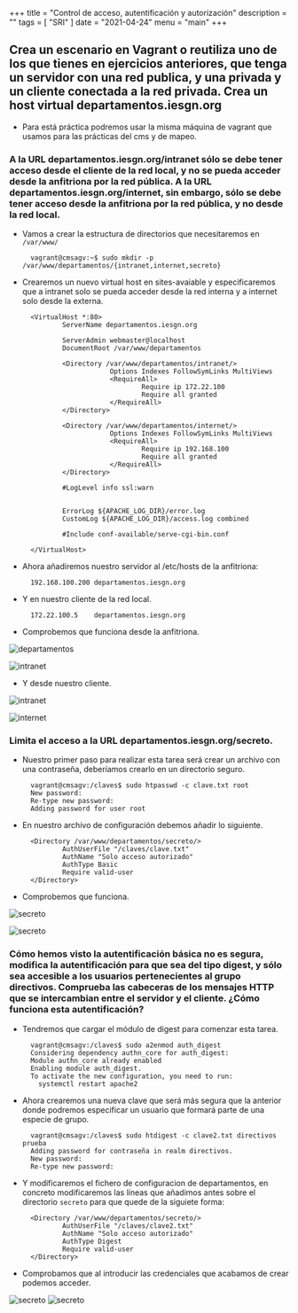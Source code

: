 +++
title = "Control de acceso, autentificación y autorización"
description = ""
tags = [
    "SRI"
]
date = "2021-04-24"
menu = "main"
+++

## Crea un escenario en Vagrant o reutiliza uno de los que tienes en ejercicios anteriores, que tenga un servidor con una red publica, y una privada y un cliente conectada a la red privada. Crea un host virtual departamentos.iesgn.org

* Para está práctica podremos usar la misma máquina de vagrant que usamos para las prácticas del cms y de mapeo.

### A la URL departamentos.iesgn.org/intranet sólo se debe tener acceso desde el cliente de la red local, y no se pueda acceder desde la anfitriona por la red pública. A la URL departamentos.iesgn.org/internet, sin embargo, sólo se debe tener acceso desde la anfitriona por la red pública, y no desde la red local.

* Vamos a crear la estructura de directorios que necesitaremos en `/var/www/`

        vagrant@cmsagv:~$ sudo mkdir -p /var/www/departamentos/{intranet,internet,secreto}

* Crearemos un nuevo virtual host en sites-avaiable y especificaremos que a intranet solo se pueda acceder desde la red interna y a internet solo desde la externa.

        <VirtualHost *:80>
                ServerName departamentos.iesgn.org

                ServerAdmin webmaster@localhost
                DocumentRoot /var/www/departamentos

                <Directory /var/www/departamentos/intranet/>
                            Options Indexes FollowSymLinks MultiViews
                            <RequireAll>
                                    Require ip 172.22.100
                                    Require all granted
                            </RequireAll>
                </Directory>

                <Directory /var/www/departamentos/internet/>
                            Options Indexes FollowSymLinks MultiViews
                            <RequireAll>
                                    Require ip 192.168.100
                                    Require all granted
                            </RequireAll>
                </Directory>

                #LogLevel info ssl:warn


                ErrorLog ${APACHE_LOG_DIR}/error.log
                CustomLog ${APACHE_LOG_DIR}/access.log combined

                #Include conf-available/serve-cgi-bin.conf

        </VirtualHost>

* Ahora añadiremos nuestro servidor al /etc/hosts de la anfitriona:

        192.168.100.200 departamentos.iesgn.org

* Y en nuestro cliente de la red local.

        172.22.100.5    departamentos.iesgn.org

* Comprobemos que funciona desde la anfitriona.

![departamentos](/control_acceso/1.png)

![intranet](/control_acceso/2.png)

* Y desde nuestro cliente.

![intranet](/control_acceso/3.png)

![internet](/control_acceso/4.png)

### Limita el acceso a la URL departamentos.iesgn.org/secreto.

* Nuestro primer paso para realizar esta tarea será crear un archivo con una contraseña, deberíamos crearlo en un directorio seguro.

        vagrant@cmsagv:/claves$ sudo htpasswd -c clave.txt root
        New password: 
        Re-type new password: 
        Adding password for user root

* En nuestro archivo de configuración debemos añadir lo siguiente.

        <Directory /var/www/departamentos/secreto/>
                AuthUserFile "/claves/clave.txt"
                AuthName "Solo acceso autorizado"
                AuthType Basic
                Require valid-user
        </Directory>

* Comprobemos que funciona.

![secreto](/control_acceso/5.png)

![secreto](/control_acceso/6.png)

### Cómo hemos visto la autentificación básica no es segura, modifica la autentificación para que sea del tipo digest, y sólo sea accesible a los usuarios pertenecientes al grupo directivos. Comprueba las cabeceras de los mensajes HTTP que se intercambian entre el servidor y el cliente. ¿Cómo funciona esta autentificación?

* Tendremos que cargar el módulo de digest para comenzar esta tarea.

        vagrant@cmsagv:/claves$ sudo a2enmod auth_digest
        Considering dependency authn_core for auth_digest:
        Module authn_core already enabled
        Enabling module auth_digest.
        To activate the new configuration, you need to run:
          systemctl restart apache2

* Ahora crearemos una nueva clave que será más segura que la anterior donde podremos especificar un usuario que formará parte de una especie de grupo.

        vagrant@cmsagv:/claves$ sudo htdigest -c clave2.txt directivos prueba
        Adding password for contraseña in realm directivos.
        New password: 
        Re-type new password:

* Y modificaremos el fichero de configuracion de departamentos, en concreto modificaremos las líneas que añadimos antes sobre el directorio `secreto` para que quede de la siguiete forma:

        <Directory /var/www/departamentos/secreto/>
                AuthUserFile "/claves/clave2.txt"
                AuthName "Solo acceso autorizado"
                AuthType Digest
                Require valid-user
        </Directory>

* Comprobamos que al introducir las credenciales que acabamos de crear podemos acceder.

![secreto](/control_acceso/7.png)
![secreto](/control_acceso/6.png)
